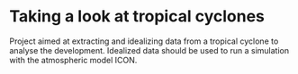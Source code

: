 # Taking a look at tropical cyclones

Project aimed at extracting and idealizing data from a tropical cyclone to analyse the development. 
Idealized data should be used to run a simulation with the atmospheric model ICON.
